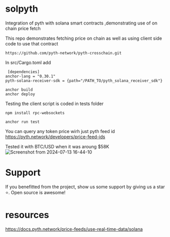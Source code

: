 # solpyth
Integration of pyth with solana smart contracts  ,demonstrating  use of on chain price fetch

This repo demonstrates fetching price on chain as well as using client side code to use that contract
```console
https://github.com/pyth-network/pyth-crosschain.git
```
In src/Cargo.toml add
``` console
 [dependencies]
anchor-lang = "0.30.1"
pyth-solana-receiver-sdk = {path="/PATH_TO/pyth_solana_receiver_sdk"}
```

```console
anchor build
anchor deploy
```
Testing
the client script is coded in tests folder
```console
npm install rpc-websockets
```
```console
anchor run test
```
You can query any token price wirh just pyth feed id
https://pyth.network/developers/price-feed-ids

Tested it with BTC/USD when it was aroung $58K
![Screenshot from 2024-07-13 16-44-10](https://github.com/user-attachments/assets/cc025fd2-a480-4c77-8562-a6d2e68c80b7)

# Support
If you benefitted from the project, show us some support by giving us a star ⭐. Open source is awesome!

# resources
https://docs.pyth.network/price-feeds/use-real-time-data/solana

